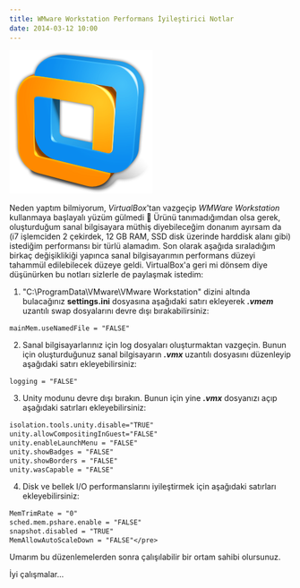 ```yaml
---
title: WMware Workstation Performans İyileştirici Notlar
date: 2014-03-12 10:00
---
```


![wmware-workstation-logo](/uploads/2014/03/wmware-workstation-logo.png "wmware-workstation-logo")

Neden yaptım bilmiyorum, *VirtualBox*'tan vazgeçip *WMWare Workstation* kullanmaya başlayalı yüzüm gülmedi 🙂 Ürünü tanımadığımdan olsa gerek, oluşturduğum sanal bilgisayara müthiş diyebileceğim donanım ayırsam da (i7 işlemciden 2 çekirdek, 12 GB RAM, SSD disk üzerinde harddisk alanı gibi) istediğim performansı bir türlü alamadım. Son olarak aşağıda sıraladığım birkaç değişiklikiği yapınca sanal bilgisayarımın performans düzeyi tahammül edilebilecek düzeye geldi. VirtualBox'a geri mi dönsem diye düşünürken bu notları sizlerle de paylaşmak istedim:

<!--more-->
1. "C:\ProgramData\VMware\VMware Workstation" dizini altında bulacağınız **settings.ini** dosyasına aşağıdaki satırı ekleyerek ***.vmem*** uzantılı swap dosyalarını devre dışı bırakabilirsiniz:
```
mainMem.useNamedFile = "FALSE"
```
2. Sanal bilgisayarlarınız için log dosyaları oluşturmaktan vazgeçin. Bunun için oluşturduğunuz sanal bilgisayarın ***.vmx*** uzantılı dosyasını düzenleyip aşağıdaki satırı ekleyebilirsiniz:
```
logging = "FALSE"
```

3. Unity modunu devre dışı bırakın. Bunun için yine ***.vmx*** dosyanızı açıp aşağıdaki satırları ekleyebilirsiniz:
```
isolation.tools.unity.disable="TRUE"
unity.allowCompositingInGuest="FALSE"
unity.enableLaunchMenu = "FALSE"
unity.showBadges = "FALSE"
unity.showBorders = "FALSE"
unity.wasCapable = "FALSE"
```

4. Disk ve bellek I/O performanslarını iyileştirmek için aşağıdaki satırları ekleyebilirsiniz:
```
MemTrimRate = "0"
sched.mem.pshare.enable = "FALSE"
snapshot.disabled = "TRUE"
MemAllowAutoScaleDown = "FALSE"</pre>
```

Umarım bu düzenlemelerden sonra çalışılabilir bir ortam sahibi olursunuz.

İyi çalışmalar...
